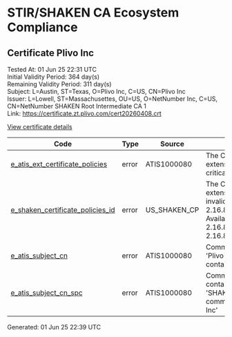 # STIR/SHAKEN CA Ecosystem Compliance

## Certificate Plivo Inc

Tested At: 01 Jun 25 22:31 UTC\
Initial Validity Period: 364 day(s)\
Remaining Validity Period: 311 day(s)\
Subject: L=Austin, ST=Texas, O=Plivo Inc, C=US, CN=Plivo Inc\
Issuer: L=Lowell, ST=Massachusettes, OU=US, O=NetNumber Inc, C=US, CN=NetNumber SHAKEN Root Intermediate CA 1\
Link: https://certificate.zt.plivo.com/cert20260408.crt

[View certificate details](https://x509.io/?cert=MIIC2zCCAmGgAwIBAgIJAMU7tWDnuKr%2BMAoGCCqGSM49BAMCMIGOMTAwLgYDVQQDDCdOZXROdW1iZXIgU0hBS0VOIFJvb3QgSW50ZXJtZWRpYXRlIENBIDExCzAJBgNVBAYTAlVTMRYwFAYDVQQKDA1OZXROdW1iZXIgSW5jMQswCQYDVQQLDAJVUzEXMBUGA1UECAwOTWFzc2FjaHVzZXR0ZXMxDzANBgNVBAcMBkxvd2VsbDAeFw0yNTA0MDkwMDAwMDBaFw0yNjA0MDgwMDAwMDBaMFYxEjAQBgNVBAMMCVBsaXZvIEluYzELMAkGA1UEBhMCVVMxEjAQBgNVBAoMCVBsaXZvIEluYzEOMAwGA1UECAwFVGV4YXMxDzANBgNVBAcMBkF1c3RpbjBZMBMGByqGSM49AgEGCCqGSM49AwEHA0IABIm4JrOIcWeyvHjcYRbFSmpv1Zcpk05AAS0OZbDv4IwJe8TkFtSqd6%2FqXCxHrfZKtHYZUVvZ6zkKu%2FQR9Y0I%2Bwujgd4wgdswFgYIKwYBBQUHARoECjAIoAYWBDgwMEowDAYDVR0TAQH%2FBAIwADAOBgNVHQ8BAf8EBAMCB4AwHwYDVR0jBBgwFoAUcS%2FIgtyo4CLj36Bo%2BfheXITe5b0wHQYDVR0OBBYEFMHyXWhSlyDSvqNWR3zP2FM0J94iMEcGA1UdHwRAMD4wPKA6oDiGNmh0dHBzOi8vYXV0aGVudGljYXRlLWFwaS5pY29uZWN0aXYuY29tL2Rvd25sb2FkL3YxL2NybDAaBgNVHSABAf8EEDAOMAwGCmCGSAGG%2FwkBAQEwCgYIKoZIzj0EAwIDaAAwZQIxAOE%2F7sCJfmnz85Fxkh8JM9y2qQOTSXwLnumcsjxscO52s9pZxXM5FuXJnd1g21essQIwQ8zD4ABQwcsBLsSy61skcf8DsmySjoQY5VkaSCNYgs4IaOSqxHTYC%2BZ9O2S3zerI)

| Code | Type | Source | Details |
|------|------|--------|---------|
| [e_atis_ext_certificate_policies](../../ISSUES/e_atis_ext_certificate_policies/README.md) | error | ATIS1000080 | The Certificate Policies extension is marked as critical |
| [e_shaken_certificate_policies_id](../../ISSUES/e_shaken_certificate_policies_id/README.md) | error | US_SHAKEN_CP | The Certificate Policies extension contains an invalid OID value: 2.16.840.1.114569.1.1.1. Available OIDs: 2.16.840.1.114569.1.1.3, 2.16.840.1.114569.1.1.4 |
| [e_atis_subject_cn](../../ISSUES/e_atis_subject_cn/README.md) | error | ATIS1000080 | Common Name attribute 'Plivo Inc' does not contain 'SHAKEN' |
| [e_atis_subject_cn_spc](../../ISSUES/e_atis_subject_cn_spc/README.md) | error | ATIS1000080 | Common name shall contain the text string 'SHAKEN 800J', but common name is 'Plivo Inc' |


Generated: 01 Jun 25 22:39 UTC